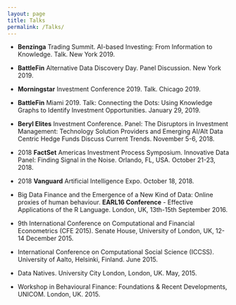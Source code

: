 ```yaml
---
layout: page
title: Talks
permalink: /Talks/
---
```


- **Benzinga** Trading Summit. AI-based Investing: From Information to Knowledge. Talk. New York 2019.

- **BattleFin** Alternative Data Discovery Day. Panel Discussion. New York 2019.

- **Morningstar** Investment Conference 2019. Talk. Chicago 2019.

- **BattleFin** Miami 2019. Talk: Connecting the Dots: Using Knowledge Graphs to Identify Investment Opportunities. January 29, 2019.

- **Beryl Elites** Investment Conference. Panel: The Disruptors in Investment Management: Technology Solution Providers and Emerging AI/Alt Data Centric Hedge Funds Discuss Current Trends. November 5-6, 2018.

- 2018 **FactSet** Americas Investment Process Symposium. Innovative Data Panel: Finding Signal in the Noise. Orlando, FL, USA. October 21-23, 2018.

- 2018 **Vanguard** Artificial Intelligence Expo. October 18, 2018.

- Big Data Finance and the Emergence of a New Kind of Data: Online proxies of human behaviour. **EARL16 Conference** - Effective Applications of the R Language. London, UK, 13th-15th September 2016.

- 9th International Conference on Computational and Financial Econometrics (CFE 2015). Senate House, University of London, UK, 12-14 December 2015.

- International Conference on Computational Social Science (ICCSS). University of Aalto, Helsinki, Finland. June 2015.

- Data Natives. University City London, London, UK. May, 2015.

- Workshop in Behavioural Finance: Foundations & Recent Developments, UNICOM. London, UK. 2015.
